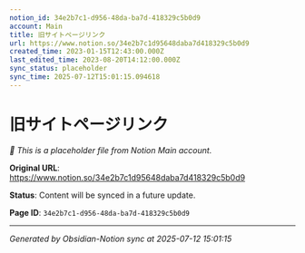 ```yaml
---
notion_id: 34e2b7c1-d956-48da-ba7d-418329c5b0d9
account: Main
title: 旧サイトページリンク
url: https://www.notion.so/34e2b7c1d95648daba7d418329c5b0d9
created_time: 2023-01-15T12:43:00.000Z
last_edited_time: 2023-08-20T14:12:00.000Z
sync_status: placeholder
sync_time: 2025-07-12T15:01:15.094618
---
```


# 旧サイトページリンク

*🔄 This is a placeholder file from Notion Main account.*

**Original URL**: https://www.notion.so/34e2b7c1d95648daba7d418329c5b0d9

**Status**: Content will be synced in a future update.

**Page ID**: `34e2b7c1-d956-48da-ba7d-418329c5b0d9`

---

*Generated by Obsidian-Notion sync at 2025-07-12 15:01:15*
